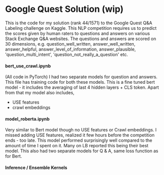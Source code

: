 # Google Quest Solution (wip)

This is the code for my solution (rank 44/1571)  to the Google Quest Q&A Labeling challenge on Kaggle. This NLP competition requires us to predict the scores given by human raters to questions and answers on various Stack Exchange Q&A websites. The questions and answers are scored on 30 dimensions, e.g. question_well_written, answer_well_written, answer_helpful,	answer_level_of_information, answer_plausible, 'question_multi_intent', 'question_not_really_a_question' etc. 

#### bert_use_crawl.ipynb 
(All code in PyTorch) 
I had two separate models for question and answers. This file has training code for both these models. 
This is a fine tuned bert model - it includes the averaging of last 4 hidden layers + CLS token. 
Apart from that my model also includes, 
 - USE features 
 - crawl embeddings

#### model_roberta.ipynb 
Very similar to Bert model though no USE features or Crawl embeddings. I missed adding USE features, realized it few hours before the competition ends - too late. This model performed surprisingly well compared to the amount of time I spent on it. Many on LB reported this being their best model. This also had two separate models for Q & A, same loss function as for Bert. 

#### Inference / Ensemble Kernels
